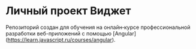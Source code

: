 # Личный проект Виджет

Репозиторий создан для обучения на онлайн‑курсе профессиональной разработки веб-приложений с помощью [Angular] (https://learn.javascript.ru/courses/angular).

